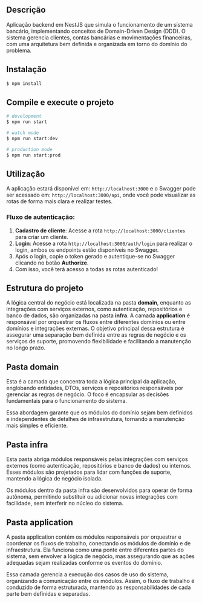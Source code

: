 ## Descrição

Aplicação backend em NestJS que simula o funcionamento de um sistema bancário, implementando conceitos de Domain-Driven Design (DDD). O sistema gerencia clientes, contas bancárias e movimentações financeiras, com uma arquitetura bem definida e organizada em torno do domínio do problema.

## Instalação 

```bash
$ npm install
```

## Compile e execute o projeto

```bash
# development
$ npm run start

# watch mode
$ npm run start:dev

# production mode
$ npm run start:prod
```

## Utilização

A aplicação estará disponível em: `http://localhost:3000` e o Swagger pode ser acessado em: `http://localhost:3000/api`, onde você pode visualizar as rotas de forma mais clara e realizar testes.

### Fluxo de autenticação:

1. **Cadastro de cliente**: Acesse a rota `http://localhost:3000/clientes` para criar um cliente.
2. **Login**: Acesse a rota `http://localhost:3000/auth/login` para realizar o login, ambos os endpoints estão disponíveis no Swagger.
3. Após o login, copie o token gerado e autentique-se no Swagger clicando no botão **Authorize**.
4. Com isso, você terá acesso a todas as rotas autenticado!

## Estrutura do projeto

A lógica central do negócio está localizada na pasta **domain**, enquanto as integrações com serviços externos, como autenticação, repositórios e banco de dados, são organizadas na pasta **infra**. A camada **application** é responsável por orquestrar os fluxos entre diferentes domínios ou entre domínios e integrações externas. O objetivo principal dessa estrutura é assegurar uma separação bem definida entre as regras de negócio e os serviços de suporte, promovendo flexibilidade e facilitando a manutenção no longo prazo.

## Pasta domain

Esta é a camada que concentra toda a lógica principal da aplicação, englobando entidades, DTOs, serviços e repositórios responsáveis por gerenciar as regras de negócio. O foco é encapsular as decisões fundamentais para o funcionamento do sistema.

Essa abordagem garante que os módulos do domínio sejam bem definidos e independentes de detalhes de infraestrutura, tornando a manutenção mais simples e eficiente.

## Pasta infra

Esta pasta abriga módulos responsáveis pelas integrações com serviços externos (como autenticação, repositórios e banco de dados) ou internos. Esses módulos são projetados para lidar com funções de suporte, mantendo a lógica de negócio isolada.

Os módulos dentro da pasta infra são desenvolvidos para operar de forma autônoma, permitindo substituir ou adicionar novas integrações com facilidade, sem interferir no núcleo do sistema.

## Pasta application

A pasta application contém os módulos responsáveis por orquestrar e coordenar os fluxos de trabalho, conectando os módulos de domínio e de infraestrutura. Ela funciona como uma ponte entre diferentes partes do sistema, sem envolver a lógica de negócio, mas assegurando que as ações adequadas sejam realizadas conforme os eventos do domínio.

Essa camada gerencia a execução dos casos de uso do sistema, organizando a comunicação entre os módulos. Assim, o fluxo de trabalho é conduzido de forma estruturada, mantendo as responsabilidades de cada parte bem definidas e separadas.
